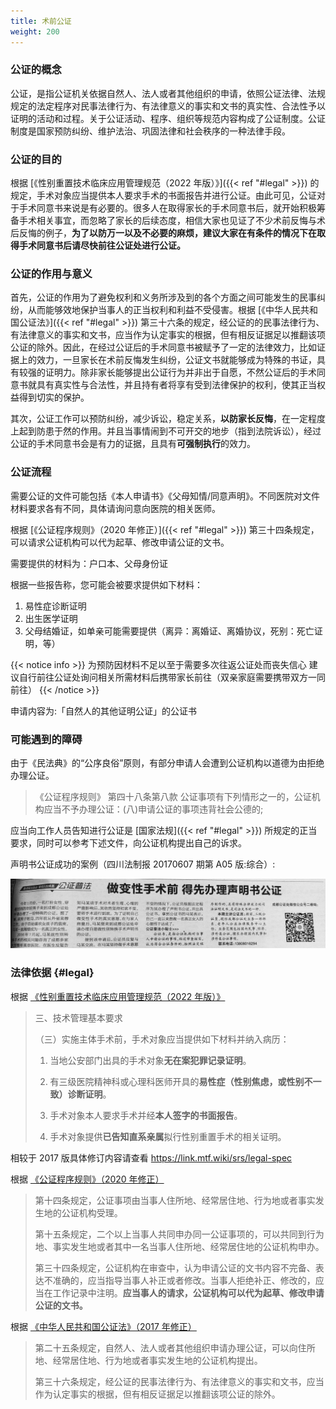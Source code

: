 ```yaml
---
title: 术前公证
weight: 200
---
```


### 公证的概念

公证，是指公证机关依据自然人、法人或者其他组织的申请，依照公证法律、法规规定的法定程序对民事法律行为、有法律意义的事实和文书的真实性、合法性予以证明的活动和过程。关于公证活动、程序、组织等规范内容构成了公证制度。公证制度是国家预防纠纷、维护法治、巩固法律和社会秩序的一种法律手段。

### 公证的目的

根据 [《性别重置技术临床应用管理规范（2022 年版）》]({{< ref "#legal" >}}) 的规定，手术对象应当提供本人要求手术的书面报告并进行公证。由此可见，公证对于手术同意书来说是有必要的。很多人在取得家长的手术同意书后，就开始积极筹备手术相关事宜，而忽略了家长的后续态度，相信大家也见证了不少术前反悔与术后反悔的例子，**为了以防万一以及不必要的麻烦，建议大家在有条件的情况下在取得手术同意书后请尽快前往公证处进行公证。**

### 公证的作用与意义

首先，公证的作用为了避免权利和义务所涉及到的各个方面之间可能发生的民事纠纷，从而能够效地保护当事人的正当权利和利益不受侵害。根据 [《中华人民共和国公证法》]({{< ref "#legal" >}}) 第三十六条的规定，经公证的的民事法律行为、有法律意义的事实和文书，应当作为认定事实的根据，但有相反证据足以推翻该项公证的除外。因此，在经过公证后的手术同意书被赋予了一定的法律效力，比如证据上的效力，一旦家长在术前反悔发生纠纷，公证文书就能够成为特殊的书证，具有较强的证明力。除非家长能够提出公证行为并非出于自愿，不然公证后的手术同意书就具有真实性与合法性，并且持有者将享有受到法律保护的权利，使其正当权益得到切实的保护。

其次，公证工作可以预防纠纷，减少诉讼，稳定关系，**以防家长反悔**，在一定程度上起到防患于然的作用。并且当事情闹到不可开交的地步（指到法院诉讼），经过公证的手术同意书会是有力的证据，且具有**可强制执行**的效力。

### 公证流程

需要公证的文件可能包括《本人申请书》《父母知情/同意声明》。不同医院对文件材料要求各有不同，具体请询问意向医院的相关医师。

根据 [《公证程序规则》（2020 年修正）]({{< ref "#legal" >}}) 第三十四条规定，可以请求公证机构可以代为起草、修改申请公证的文书。

需要提供的材料为：户口本、父母身份证

根据一些报告称，您可能会被要求提供如下材料：

1. 易性症诊断证明
1. 出生医学证明
1. 父母结婚证，如单亲可能需要提供（离异：离婚证、离婚协议，死别：死亡证明，等）

{{< notice info >}}
为预防因材料不足以至于需要多次往返公证处而丧失信心
建议自行前往公证处询问相关所需材料后携带家长前往（双亲家庭需要携带双方一同前往）
{{< /notice >}}

申请内容为:「自然人的其他证明公证」的公证书

### 可能遇到的障碍

由于《民法典》的“公序良俗”原则，有部分申请人会遭到公证机构以道德为由拒绝办理公证。

> 《公证程序规则》 第四十八条第八款 公证事项有下列情形之一的，公证机构应当不予办理公证：(八)申请公证的事项违背社会公德的;

应当向工作人员告知进行公证是 [国家法规]({{< ref "#legal" >}}) 所规定的正当要求，同时可以参考下述文件，向公证机构提出自己的诉求。

声明书公证成功的案例（四川法制报 20170607 期第 A05 版:综合）:

![声明书公证成功的案例（四川法制报 20170607 期第 A05 版:综合）](Case.png)

### 法律依据 {#legal}

根据 [《性别重置技术临床应用管理规范（2022 年版）》](https://project-trans.org/china-legal/spec/2022-04-20/srs/readme)

> 三、技术管理基本要求
>
> （三）实施主体手术前，手术对象应当提供如下材料并纳入病历：
>
> 1. 当地公安部门出具的手术对象**无在案犯罪记录证明**。
>
> 1. 有三级医院精神科或心理科医师开具的**易性症（性别焦虑，或性别不一致）诊断证明**。
>
> 1. 手术对象本人要求手术并经**本人签字的书面报告**。
>
> 1. 手术对象提供**已告知直系亲属**拟行性别重置手术的相关证明。

相较于 2017 版具体修订内容请查看 <https://link.mtf.wiki/srs/legal-spec>

根据 [《公证程序规则》（2020 年修正）](http://www.gov.cn/gongbao/content/2021/content_5578540.htm)

> 第十四条规定，公证事项由当事人住所地、经常居住地、行为地或者事实发生地的公证机构受理。
>
> 第十五条规定，二个以上当事人共同申办同一公证事项的，可以共同到行为地、事实发生地或者其中一名当事人住所地、经常居住地的公证机构申办。
>
> 第三十四条规定，公证机构在审查中，认为申请公证的文书内容不完备、表达不准确的，应当指导当事人补正或者修改。当事人拒绝补正、修改的，应当在工作记录中注明。**应当事人的请求，公证机构可以代为起草、修改申请公证的文书。**

根据 [《中华人民共和国公证法》（2017 年修正）](http://www.npc.gov.cn/zgrdw/npc/xinwen/2017-09/12/content_2028695.htm)

> 第二十五条规定，自然人、法人或者其他组织申请办理公证，可以向住所地、经常居住地、行为地或者事实发生地的公证机构提出。
>
> 第三十六条规定，经公证的民事法律行为、有法律意义的事实和文书，应当作为认定事实的根据，但有相反证据足以推翻该项公证的除外。
